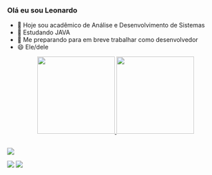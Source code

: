 ### Olá eu sou Leonardo



- 🔭 Hoje sou acadêmico de Análise e Desenvolvimento de Sistemas
- 🌱 Estudando JAVA
- 💬 Me preparando para em breve trabalhar como desenvolvedor
- 😄 Ele/dele

<div align="center">
  <a href="https://github.com/Leobarross">
  <img height="180em" src="https://github-readme-stats.vercel.app/api?username=Leobarross&show_icons=true&theme=dark&include_all_commits=true&count_private=true"/>
  <img height="180em" src="https://github-readme-stats.vercel.app/api/top-langs/?username=Leobarross&layout=compact&langs_count=7&theme=dark"/>
</div>
  
##

 <div>

  <a href="https://www.instagram.com/leonardo_barros7/" target="_blank"><img src="https://img.shields.io/badge/-Instagram-%23E4405F?style=for-the-badge&logo=instagram&logoColor=white" target="_blank"></a>

  <a href = "https://mail.google.com/mail/u/0/#inbox"><img src="https://img.shields.io/badge/-Gmail-%23333?style=for-the-badge&logo=gmail&logoColor=white" target="_blank"></a>
  <a href="https://www.linkedin.com/in/leonardo-oliveira-323aa71b1/" target="_blank"><img src="https://img.shields.io/badge/-LinkedIn-%230077B5?style=for-the-badge&logo=linkedin&logoColor=white" target="_blank"></a> 
   
 </div>
   
  
  



